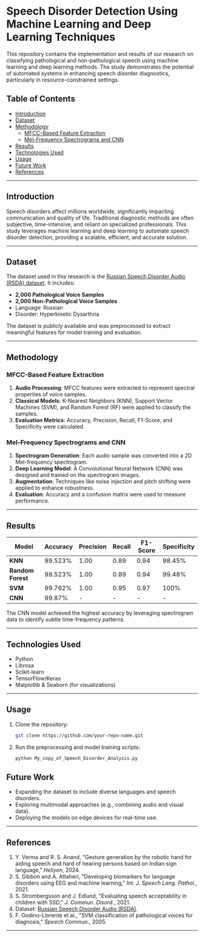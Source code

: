 # Speech Disorder Detection Using Machine Learning and Deep Learning Techniques

This repository contains the implementation and results of our research on classifying pathological and non-pathological speech using machine learning and deep learning methods. The study demonstrates the potential of automated systems in enhancing speech disorder diagnostics, particularly in resource-constrained settings.

## Table of Contents
- [Introduction](#introduction)
- [Dataset](#dataset)
- [Methodology](#methodology)
  - [MFCC-Based Feature Extraction](#mfcc-based-feature-extraction)
  - [Mel-Frequency Spectrograms and CNN](#mel-frequency-spectrograms-and-cnn)
- [Results](#results)
- [Technologies Used](#technologies-used)
- [Usage](#usage)
- [Future Work](#future-work)
- [References](#references)

---

## Introduction

Speech disorders affect millions worldwide, significantly impacting communication and quality of life. Traditional diagnostic methods are often subjective, time-intensive, and reliant on specialized professionals. This study leverages machine learning and deep learning to automate speech disorder detection, providing a scalable, efficient, and accurate solution.

---

## Dataset

The dataset used in this research is the [Russian Speech Disorder Audio (RSDA) dataset](https://www.kaggle.com/datasets/mhantor/russian-voice-dataset). It includes:
- **2,000 Pathological Voice Samples**
- **2,000 Non-Pathological Voice Samples**
- Language: Russian
- Disorder: Hyperkinetic Dysarthria

The dataset is publicly available and was preprocessed to extract meaningful features for model training and evaluation.

---

## Methodology

### MFCC-Based Feature Extraction
1. **Audio Processing**: MFCC features were extracted to represent spectral properties of voice samples.
2. **Classical Models**: K-Nearest Neighbors (KNN), Support Vector Machines (SVM), and Random Forest (RF) were applied to classify the samples.
3. **Evaluation Metrics**: Accuracy, Precision, Recall, F1-Score, and Specificity were calculated.

### Mel-Frequency Spectrograms and CNN
1. **Spectrogram Generation**: Each audio sample was converted into a 2D Mel-frequency spectrogram.
2. **Deep Learning Model**: A Convolutional Neural Network (CNN) was designed and trained on the spectrogram images.
3. **Augmentation**: Techniques like noise injection and pitch shifting were applied to enhance robustness.
4. **Evaluation**: Accuracy and a confusion matrix were used to measure performance.

---

## Results

| Model                | Accuracy | Precision | Recall | F1-Score | Specificity |
|----------------------|----------|-----------|--------|----------|-------------|
| **KNN**             | 99.523%  | 1.00      | 0.89   | 0.94     | 98.45%      |
| **Random Forest**    | 99.523%  | 1.00      | 0.89   | 0.94     | 99.48%      |
| **SVM**              | 99.762%  | 1.00      | 0.95   | 0.97     | 100%        |
| **CNN**              | 99.87%   | -         | -      | -        | -           |

The CNN model achieved the highest accuracy by leveraging spectrogram data to identify subtle time-frequency patterns.

---

## Technologies Used
- Python
- Librosa
- Scikit-learn
- TensorFlow/Keras
- Matplotlib & Seaborn (for visualizations)

---

## Usage

1. Clone the repository:
   ```bash
   git clone https://github.com/your-repo-name.git
   ```
3. Run the preprocessing and model training scripts:
   ```bash
   python My_copy_of_Speech_Disorder_Analysis.py
   ```

## Future Work

- Expanding the dataset to include diverse languages and speech disorders.
- Exploring multimodal approaches (e.g., combining audio and visual data).
- Deploying the models on edge devices for real-time use.

---

## References

1. Y. Verma and R. S. Anand, "Gesture generation by the robotic hand for aiding speech and hard of hearing persons based on Indian sign language," *Heliyon*, 2024.
2. S. Gibbon and A. Attaheri, "Developing biomarkers for language disorders using EEG and machine learning," *Int. J. Speech Lang. Pathol.*, 2021.
3. S. Strombergsson and J. Edlund, "Evaluating speech acceptability in children with SSD," *J. Commun. Disord.*, 2021.
4. Dataset: [Russian Speech Disorder Audio (RSDA)](https://www.kaggle.com/datasets/mhantor/russian-voice-dataset).
5. F. Godino-Llorente et al., "SVM classification of pathological voices for diagnosis," *Speech Commun.*, 2005.

---


